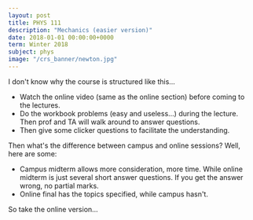 ```yaml
---
layout: post
title: PHYS 111
description: "Mechanics (easier version)"
date: 2018-01-01 00:00:00+0000
term: Winter 2018
subject: phys
image: "/crs_banner/newton.jpg"
---
```


I don't know why the course is structured like this...
- Watch the online video (same as the online section) before coming to the lectures.
- Do the workbook problems (easy and useless...) during the lecture. Then prof and TA will walk around to answer questions.
- Then give some clicker questions to facilitate the understanding.

Then what's the difference between campus and online sessions? Well, here are some:
- Campus midterm allows more consideration, more time. While online midterm is just several  short answer questions. If you get the answer wrong, no partial marks.
- Online final has the topics specified, while campus hasn't.

So take the online version...
